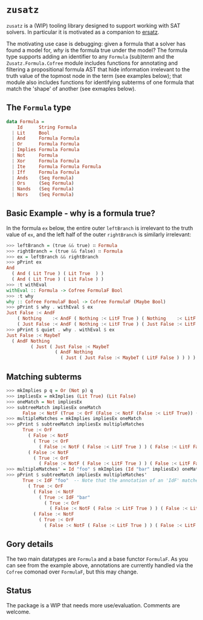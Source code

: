 # `zusatz`

`zusatz` is a (WIP) tooling library designed to support working with SAT solvers. In particular it is motivated as a companion to [ersatz](https://hackage.haskell.org/package/ersatz). 

The motivating use case is debugging: given a formula that a solver has found a model for, *why* is the formula true under the model? The formula type supports adding an identifier to any `Formula` (sub)term and the `Zusatz.Formula.Cofree` module includes functions for annotating and filtering a propositional formula AST that hide information irrelevant to the truth value of the topmost node in the term (see examples below); that module also includes functions for identifying subterms of one formula that match the 'shape' of another (see exmaples below).

## The `Formula` type

```haskell
data Formula =
    Id      String Formula
  | Lit     Bool
  | And     Formula Formula
  | Or      Formula Formula
  | Implies Formula Formula
  | Not     Formula
  | Xor     Formula Formula
  | Ite     Formula Formula Formula
  | Iff     Formula Formula
  | Ands    (Seq Formula)
  | Ors     (Seq Formula)
  | Nands   (Seq Formula)
  | Nors    (Seq Formula)
```

## Basic Example - why is a formula true?
In the formula `ex` below, the entire outer `leftBranch` is irrelevant to the truth value of `ex`, and the left half of the outer `rightBranch` is similarly irrelevant:

```haskell
>>> leftBranch = (true && true) ∷ Formula
>>> rightBranch = (true && false) ∷ Formula
>>> ex = leftBranch && rightBranch
>>> pPrint ex
And
  ( And ( Lit True ) ( Lit True  ) )
  ( And ( Lit True ) ( Lit False ) )
>>> :t withEval
withEval :: Formula -> Cofree FormulaF Bool
>>> :t why
why :: Cofree FormulaF Bool -> Cofree FormulaF (Maybe Bool)
>>> pPrint $ why . withEval $ ex
Just False :< AndF
    ( Nothing    :< AndF ( Nothing :< LitF True ) ( Nothing    :< LitF True  ) )
    ( Just False :< AndF ( Nothing :< LitF True ) ( Just False :< LitF False ) )
>>> pPrint $ quiet . why . withEval $ ex
Just False :< MaybeT
  ( AndF Nothing
         ( Just ( Just False :< MaybeT
                  ( AndF Nothing
                    ( Just ( Just False :< MaybeT ( LitF False ) ) ) ) ) ) )
```

## Matching subterms

```haskell
>>> mkImplies p q = Or (Not p) q
>>> impliesEx = mkImplies (Lit True) (Lit False)
>>> oneMatch = Not impliesEx
>>> subtreeMatch impliesEx oneMatch
      False :< NotF (True :< OrF (False :< NotF (False :< LitF True)) (False :< LitF False))
>>> multipleMatches = mkImplies impliesEx oneMatch
>>> pPrint $ subtreeMatch impliesEx multipleMatches
      True :< OrF
        ( False :< NotF
          ( True :< OrF
            ( False :< NotF ( False :< LitF True ) ) ( False :< LitF False ) ) )
        ( False :< NotF
          ( True :< OrF
            ( False :< NotF ( False :< LitF True ) ) ( False :< LitF False ) ) )
>>> multipleMatches' = Id "foo" $ mkImplies (Id "bar" impliesEx) oneMatch
>>> pPrint $ subtreeMatch impliesEx multipleMatches'
      True :< IdF "foo"  -- Note that the annotation of an 'IdF' matches its child's.
        ( True :< OrF
          ( False :< NotF
            ( True :< IdF "bar"
              ( True :< OrF
                ( False :< NotF ( False :< LitF True ) ) ( False :< LitF False ) ) ) )
          ( False :< NotF
            ( True :< OrF
              ( False :< NotF ( False :< LitF True ) ) ( False :< LitF False ) ) ) )
```

## Gory details

The two main datatypes are `Formula` and a base functor `FormulaF`. As you can see from the example above, annotations are currently handled via the `Cofree` comonad over `FormulaF`, but this may change.

## Status

The package is a WIP that needs more use/evaluation. Comments are welcome.
